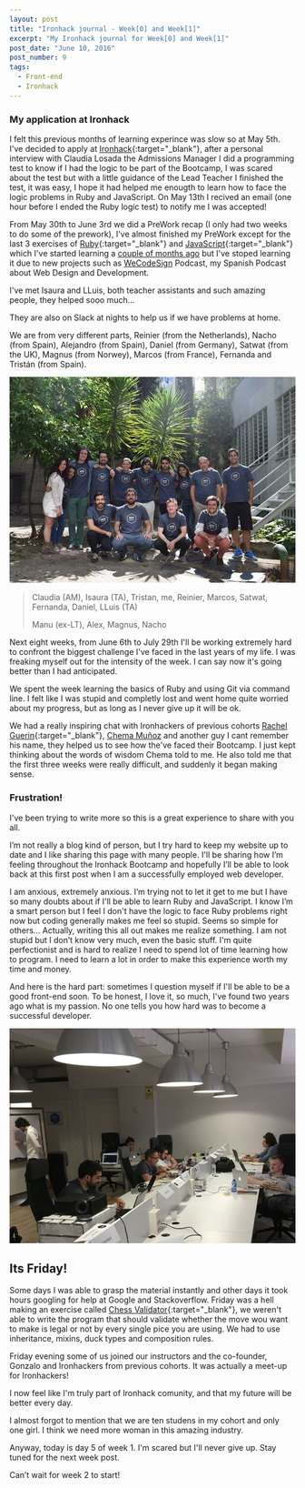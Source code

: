 ```yaml
---
layout: post
title: "Ironhack journal - Week[0] and Week[1]"
excerpt: "My Ironhack journal for Week[0] and Week[1]"
post_date: "June 10, 2016"
post_number: 9
tags:
  - Front-end
  - Ironhack
---
```


### My application at Ironhack

I felt this previous months of learning experince was slow so at May 5th. I've decided to apply at [Ironhack](http://www.ironhack.com){:target="_blank"}, after a personal interview with Claudia Losada the Admissions Manager I did a programming test to know if I had the logic to be part of the Bootcamp, I was scared about the test but with a little guidance of the Lead Teacher I finished the test, it was easy, I hope it had helped me enougth to learn how to face the logic problems in Ruby and JavaScript. On May 13th I recived an email (one hour before I ended the Ruby logic test) to notify me I was accepted!

From May 30th to June 3rd we did a PreWork recap (I only had two weeks to do some of the prework), I've almost finished my PreWork except for the last 3 exercises of [Ruby](https://www.ruby-lang.org){:target="_blank"} and [JavaScript](http://www.ecmascript.org){:target="_blank"} which I've started learning a [couple of months ago](2016/02/18/my-next-step-learning-and-new-years-resolutions) but I've stoped learning it due to new projects such as [WeCodeSign](http://wecodesignpodcast.com/) Podcast, my Spanish Podcast about Web Design and Development.

I've met Isaura and LLuis, both teacher assistants and such amazing people, they helped sooo much...

They are also on Slack at nights to help us if we have problems at home.

We are from very different parts, Reinier (from the Netherlands), Nacho (from Spain), Alejandro (from Spain), Daniel (from Germany), Satwat (from the UK), Magnus (from Norwey), Marcos (from France), Fernanda and Tristán (from Spain).

<img src="/images/post-irnohack-week-one-a.jpg" alt="Ironhack cohort June 2016 Madrid">

<blockquote class="">
    <p>Claudia (AM), Isaura (TA), Tristan, me, Reinier, Marcos, Satwat, Fernanda, Daniel, LLuis (TA)</p>
    <p>Manu (ex-LT), Alex, Magnus, Nacho</p>
</blockquote>

Next eight weeks, from June 6th to July 29th I'll be working extremely hard to confront the biggest challenge I've faced in the last years of my life. I was freaking myself out for the intensity of the week. I can say now it's going better than I had anticipated.

We spent the week learning the basics of Ruby and using Git via command line. I felt like I was stupid and completly lost and went home quite worried about my progress, but as long as I never give up it will be ok.

We had a really inspiring chat with Ironhackers of previous cohorts [Rachel Guerin](https://twitter.com/rachelguerin23){:target="_blank"}, [Chema Muñoz](https://twitter.com/che_munoz) and another guy I cant remember his name, they helped us to see how the've faced their Bootcamp. I just kept thinking about the words of wisdom Chema told to me. He also told me that the first three weeks were really difficult, and suddenly it began making sense.

### Frustration!

I've been trying to write more so this is a great experience to share with you all.

I’m not really a blog kind of person, but I try hard to keep my website up to date and I like sharing this page with many people. I'll be sharing how I’m feeling throughout the Ironhack Bootcamp and hopefully I’ll be able to look back at this first post when I am a successfully employed web developer.

I am anxious, extremely anxious. I’m trying not to let it get to me but I have so many doubts about if I'll be able to learn Ruby and JavaScript. I know I’m a smart person but I feel I don't have the logic to face Ruby problems right now but coding generally makes me feel so stupid. Seems so simple for others... Actually, writing this all out makes me realize something. I am not stupid but I don’t know very much, even the basic stuff. I'm quite perfectionist and is hard to realize I need to spend lot of time learning how to program. I need to learn a lot in order to make this experience worth my time and money.

And here is the hard part: sometimes I question myself if I'll be able to be a good front-end soon. To be honest, I love it, so much, I've found two years ago what is my passion. No one tells you how hard was to become a successful developer.

<img src="/images/post-irnohack-week-one-b.jpg" alt="Ironhack Week 1 - Photo 1">

## Its Friday!

Some days I was able to grasp the material instantly and other days it took hours googling for help at Google and Stackoverflow. Friday was a hell making an exercise called [Chess Validator](https://github.com/IgnaciodeNuevo/Ironhack/tree/master/Week%201/Day%205%20-%20Chess%20Validator){:target="_blank"}, we weren't able to write the program that should validate whether the move wou want to make is legal or not by every single pice you are using. We had to use inheritance, mixins, duck types and composition rules.

Friday evening some of us joined our instructors and the co-founder, Gonzalo and Ironhackers from previous cohorts. It was actually a meet-up for Ironhackers!

I now feel like I'm truly part of Ironhack comunity, and that my future will be better every day.

I almost forgot to mention that we are ten studens in my cohort and only one girl. I think we need more woman in this amazing industry.

Anyway, today is day 5 of week 1. I'm scared but I'll never give up. Stay tuned for the next week post.

Can’t wait for week 2 to start!
